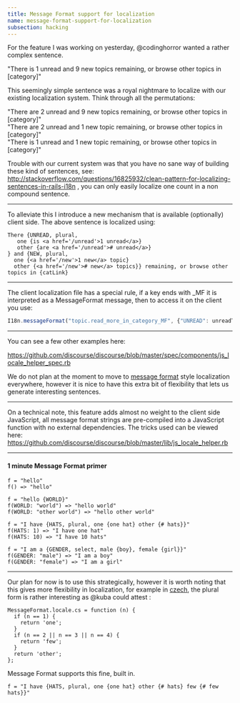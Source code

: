 ```yaml
---
title: Message Format support for localization
name: message-format-support-for-localization
subsection: hacking
---
```


For the feature I was working on yesterday, @codinghorror wanted a rather complex sentence.

"There is 1 unread and 9 new topics remaining, or browse other topics in [category]"

This seemingly simple sentence was a royal nightmare to localize with our existing localization system. Think through all the permutations:

"There are 2 unread and 9 new topics remaining, or browse other topics in [category]"  
"There are 2 unread and 1 new topic remaining, or browse other topics in [category]"  
"There is 1 unread and 1 new topic remaining, or browse other topics in [category]"  

Trouble with our current system was that you have no sane way of building these kind of sentences, see: http://stackoverflow.com/questions/16825932/clean-pattern-for-localizing-sentences-in-rails-i18n , you can only easily localize one count in a non compound sentence.

---

To alleviate this I introduce a new mechanism that is available (optionally) client side. The above sentence is localized using:

```text
There {UNREAD, plural,
   one {is <a href='/unread'>1 unread</a>}
   other {are <a href='/unread'># unread</a>}
} and {NEW, plural,
  one {<a href='/new'>1 new</a> topic}
  other {<a href='/new'># new</a> topics}} remaining, or browse other topics in {catLink}
```

---

The client localization file has a special rule, if a key ends with _MF it is interpreted as a MessageFormat message, then to access it on the client you use:

```javascript
I18n.messageFormat("topic.read_more_in_category_MF", {"UNREAD": unreadTopics, "NEW": newTopics, catLink: opts.catLink})
```

---

You can see a few other examples here:

https://github.com/discourse/discourse/blob/master/spec/components/js_locale_helper_spec.rb


We do not plan at the moment to move to [message format][1] style localization everywhere, however it is nice to have this extra bit of flexibility that lets us generate interesting sentences.

---

On a technical note, this feature adds almost no weight to the client side JavaScript, all message format strings are pre-compiled into a JavaScript function with no external dependencies. The tricks used can be viewed here: https://github.com/discourse/discourse/blob/master/lib/js_locale_helper.rb

---

#### 1 minute Message Format primer

```
f = "hello"
f() => "hello"

f = "hello {WORLD}"
f(WORLD: "world") => "hello world"
f(WORLD: "other world") => "hello other world"

f = "I have {HATS, plural, one {one hat} other {# hats}}"
f(HATS: 1) => "I have one hat"
f(HATS: 10) => "I have 10 hats"

f = "I am a {GENDER, select, male {boy}, female {girl}}"
f(GENDER: "male") => "I am a boy"
f(GENDER: "female") => "I am a girl"
```

---

Our plan for now is to use this strategically, however it is worth noting that this gives more flexibility in localization, for example in [czech][2], the plural form is rather interesting as @kuba could attest :

```
MessageFormat.locale.cs = function (n) {
  if (n == 1) {
    return 'one';
  }
  if (n == 2 || n == 3 || n == 4) {
    return 'few';
  }
  return 'other';
};
```

Message Format supports this fine, built in.


```
f = "I have {HATS, plural, one {one hat} other {# hats} few {# few hats}}"
```

  [1]: https://github.com/SlexAxton/messageformat.js
  [2]: http://en.wikipedia.org/wiki/Czech_declension
